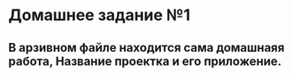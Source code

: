 # Домашнее задание №1
В арзивном файле находится сама домашнаяя работа, Название проектка и его приложение.
--------------------------------------------------------------------
